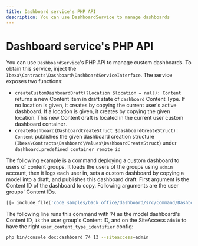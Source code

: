 ```yaml
---
title: Dashboard service's PHP API
description: You can use DashboardService to manage dashboards
---
```


# Dashboard service's PHP API

You can use `DashboardService`'s PHP API to manage custom dashboards.
To obtain this service, inject the `Ibexa\Contracts\Dashboard\DashboardServiceInterface`.
The service exposes two functions:

- `createCustomDashboardDraft(?Location $location = null): Content`
  returns a new Content item in draft state of `dashboard` Content Type.
  If no location is given, it creates by copying the current user's active dashboard.
  If a location is given, it creates by copying the given location.
  This new Content draft is located in the current user custom dashboard container`.`
- `createDashboard(DashboardCreateStruct $dashboardCreateStruct): Content` publishes the given
  dashboard creation structure (`Ibexa\Contracts\Dashboard\Values\DashboardCreateStruct`)
  under `dashboard.predefined_container_remote_id`

The following example is a command deploying a custom dashboard to users of content groups.
It loads the users of the groups using `admin` account,
then it logs each user in,
sets a custom dashboard by copying a model into a draft,
and publishes this dashboard draft.
First argument is the Content ID of the dashboard to copy.
Following arguments are the user groups' Content IDs.

``` php hl_lines="70"
[[= include_file('code_samples/back_office/dashboard/src/Command/DashboardCommand.php') =]]
```

The following line runs this command with `74` as the model dashboard's Content ID, `13` the user group's Content ID, and on the SiteAccess `admin` to have the right `user_content_type_identifier` config:

```bash
php bin/console doc:dashboard 74 13 --siteaccess=admin
```
